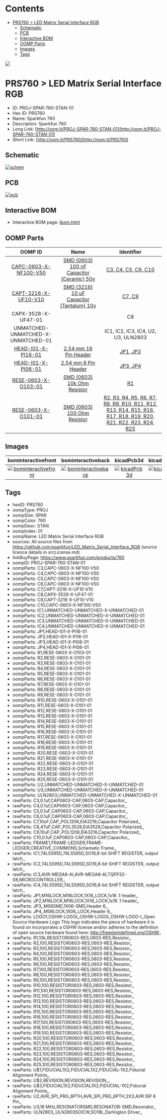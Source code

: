 



Contents
========

* [PRS760 > LED Matrix Serial Interface RGB](#prs760--led-matrix-serial-interface-rgb)
	* [Schematic](#schematic)
	* [PCB](#pcb)
	* [Interactive BOM](#interactive-bom)
	* [OOMP Parts](#oomp-parts)
	* [Images](#images)
	* [Tags](#tags)
  
![][im]
# PRS760 > LED Matrix Serial Interface RGB

- ID: PROJ-SPAR-760-STAN-01
- Hex ID: PRS760
- Name: Sparkfun 760
- Description: Sparkfun 760
- Long Link: [http://oom.lt/PROJ-SPAR-760-STAN-01](http://oom.lt/PROJ-SPAR-760-STAN-01)
- Short Link: [http://oom.lt/PRS760](http://oom.lt/PRS760)

## Schematic
  
[![schem](eagleSchemImage.png)](eagleSchemImage.png)
## PCB
  
[![pcb](eagleImage.png)](eagleImage.png)
## Interactive BOM

- Interactive BOM page: [ibom.html](https://htmlpreview.github.io/?https://github.com/oomlout/oomlout_OOMP_projects/blob/main/PROJ-SPAR-760-STAN-01/kicad/bom/ibom.html)

## OOMP Parts
  

|OOMP ID|Name|Identifier|
| :---: | :---: | :---: |
|[CAPC-0603-X-NF100-V50](https://github.com/oomlout/oomlout_OOMP_parts/tree/main/CAPC-0603-X-NF100-V50/)|[SMD (0603) 100 nF Capacitor (Ceramic) 50v](https://github.com/oomlout/oomlout_OOMP_parts/tree/main/CAPC-0603-X-NF100-V50/)|[C3, C4, C5, C6, C10](https://github.com/oomlout/oomlout_OOMP_parts/tree/main/CAPC-0603-X-NF100-V50/)|
|[CAPT-3216-X-UF10-V10](https://github.com/oomlout/oomlout_OOMP_parts/tree/main/CAPT-3216-X-UF10-V10/)|[SMD (3216) 10 uF Capacitor (Tantalum) 10v](https://github.com/oomlout/oomlout_OOMP_parts/tree/main/CAPT-3216-X-UF10-V10/)|[C7, C9](https://github.com/oomlout/oomlout_OOMP_parts/tree/main/CAPT-3216-X-UF10-V10/)|
|CAPX-3528-X-UF47-01||C8|
|UNMATCHED-UNMATCHED-X-UNMATCHED-01||IC1, IC2, IC3, IC4, U2, U3, ULN2803|
|[HEAD-I01-X-PI16-01](https://github.com/oomlout/oomlout_OOMP_parts/tree/main/HEAD-I01-X-PI16-01/)|[2.54 mm 16 Pin Header](https://github.com/oomlout/oomlout_OOMP_parts/tree/main/HEAD-I01-X-PI16-01/)|[JP1, JP2](https://github.com/oomlout/oomlout_OOMP_parts/tree/main/HEAD-I01-X-PI16-01/)|
|[HEAD-I01-X-PI06-01](https://github.com/oomlout/oomlout_OOMP_parts/tree/main/HEAD-I01-X-PI06-01/)|[2.54 mm 6 Pin Header](https://github.com/oomlout/oomlout_OOMP_parts/tree/main/HEAD-I01-X-PI06-01/)|[JP3, JP4](https://github.com/oomlout/oomlout_OOMP_parts/tree/main/HEAD-I01-X-PI06-01/)|
|[RESE-0603-X-O103-01](https://github.com/oomlout/oomlout_OOMP_parts/tree/main/RESE-0603-X-O103-01/)|[SMD (0603) 10k Ohm Resistor](https://github.com/oomlout/oomlout_OOMP_parts/tree/main/RESE-0603-X-O103-01/)|[R1](https://github.com/oomlout/oomlout_OOMP_parts/tree/main/RESE-0603-X-O103-01/)|
|[RESE-0603-X-O101-01](https://github.com/oomlout/oomlout_OOMP_parts/tree/main/RESE-0603-X-O101-01/)|[SMD (0603) 100 Ohm Resistor](https://github.com/oomlout/oomlout_OOMP_parts/tree/main/RESE-0603-X-O101-01/)|[R2, R3, R4, R5, R6, R7, R8, R9, R10, R11, R12, R13, R14, R15, R16, R17, R18, R19, R20, R21, R22, R23, R24, R25](https://github.com/oomlout/oomlout_OOMP_parts/tree/main/RESE-0603-X-O101-01/)|

## Images
  
  

|bominteractivefront|bominteractiveback|kicadPcb3d|kicadPcb3dFront|kicadPcb3dBack|kicadSchem|eagleImage|eagleSchemImage|pcbdraw|pcbdrawback|
| :---: | :---: | :---: | :---: | :---: | :---: | :---: | :---: | :---: | :---: |
|[![bominteractivefront](bomFront_140.png)](bomFront.png)|[![bominteractiveback](bomBack_140.png)](bomBack.png)|[![kicadPcb3d](kicadPcb3d_140.png)](kicadPcb3d.png)|[![kicadPcb3dFront](kicadPcb3dFront_140.png)](kicadPcb3dFront.png)|[![kicadPcb3dBack](kicadPcb3dBack_140.png)](kicadPcb3dBack.png)|[![kicadSchem](kicadSchem_140.png)](kicadSchem.png)|[![eagleImage](eagleImage_140.png)](eagleImage.png)|[![eagleSchemImage](eagleSchemImage_140.png)](eagleSchemImage.png)|[![pcbdraw](pcbdraw_140.png)](pcbdraw.png)|[![pcbdrawback](pcbdrawBack_140.png)](pcbdrawBack.png)|

## Tags

- hexID: PRS760
- oompType: PROJ
- oompSize: SPAR
- oompColor: 760
- oompDesc: STAN
- oompIndex: 01
- oompName: LED Matrix Serial Interface RGB
- sources: All source files from https://github.com/sparkfun/LED_Matrix_Serial_Interface_RGB (source licence details in srcLicense.md)
- linkBuyPage: https://www.sparkfun.com/products/760
- oompID: PROJ-SPAR-760-STAN-01
- oompParts: C3,CAPC-0603-X-NF100-V50
- oompParts: C4,CAPC-0603-X-NF100-V50
- oompParts: C5,CAPC-0603-X-NF100-V50
- oompParts: C6,CAPC-0603-X-NF100-V50
- oompParts: C7,CAPT-3216-X-UF10-V10
- oompParts: C8,CAPX-3528-X-UF47-01
- oompParts: C9,CAPT-3216-X-UF10-V10
- oompParts: C10,CAPC-0603-X-NF100-V50
- oompParts: IC1,UNMATCHED-UNMATCHED-X-UNMATCHED-01
- oompParts: IC2,UNMATCHED-UNMATCHED-X-UNMATCHED-01
- oompParts: IC3,UNMATCHED-UNMATCHED-X-UNMATCHED-01
- oompParts: IC4,UNMATCHED-UNMATCHED-X-UNMATCHED-01
- oompParts: JP1,HEAD-I01-X-PI16-01
- oompParts: JP2,HEAD-I01-X-PI16-01
- oompParts: JP3,HEAD-I01-X-PI06-01
- oompParts: JP4,HEAD-I01-X-PI06-01
- oompParts: R1,RESE-0603-X-O103-01
- oompParts: R2,RESE-0603-X-O101-01
- oompParts: R3,RESE-0603-X-O101-01
- oompParts: R4,RESE-0603-X-O101-01
- oompParts: R5,RESE-0603-X-O101-01
- oompParts: R6,RESE-0603-X-O101-01
- oompParts: R7,RESE-0603-X-O101-01
- oompParts: R8,RESE-0603-X-O101-01
- oompParts: R9,RESE-0603-X-O101-01
- oompParts: R10,RESE-0603-X-O101-01
- oompParts: R11,RESE-0603-X-O101-01
- oompParts: R12,RESE-0603-X-O101-01
- oompParts: R13,RESE-0603-X-O101-01
- oompParts: R14,RESE-0603-X-O101-01
- oompParts: R15,RESE-0603-X-O101-01
- oompParts: R16,RESE-0603-X-O101-01
- oompParts: R17,RESE-0603-X-O101-01
- oompParts: R18,RESE-0603-X-O101-01
- oompParts: R19,RESE-0603-X-O101-01
- oompParts: R20,RESE-0603-X-O101-01
- oompParts: R21,RESE-0603-X-O101-01
- oompParts: R22,RESE-0603-X-O101-01
- oompParts: R23,RESE-0603-X-O101-01
- oompParts: R24,RESE-0603-X-O101-01
- oompParts: R25,RESE-0603-X-O101-01
- oompParts: U2,UNMATCHED-UNMATCHED-X-UNMATCHED-01
- oompParts: U3,UNMATCHED-UNMATCHED-X-UNMATCHED-01
- oompParts: ULN2803,UNMATCHED-UNMATCHED-X-UNMATCHED-01
- rawParts: C3,0.1uf,CAP0603-CAP,0603-CAP,Capacitor,,
- rawParts: C4,0.1uf,CAP0603-CAP,0603-CAP,Capacitor,,
- rawParts: C5,0.1uF,CAP0603-CAP,0603-CAP,Capacitor,,
- rawParts: C6,0.1uF,CAP0603-CAP,0603-CAP,Capacitor,,
- rawParts: C7,10uF,CAP_POL1206,EIA3216,Capacitor Polarized,,
- rawParts: C8,47uF,CAP_POL3528,EIA3528,Capacitor Polarized,,
- rawParts: C9,10uF,CAP_POL1206,EIA3216,Capacitor Polarized,,
- rawParts: C10,0.1uF,CAP0603-CAP,0603-CAP,Capacitor,,
- rawParts: FRAME1,FRAME-LEDGER,FRAME-LEDGER,CREATIVE_COMMONS,Schematic Frame,,
- rawParts: IC1,74LS595D,74LS595D,SO16,8-bit SHIFT REGISTER, output latch,,
- rawParts: IC2,74LS595D,74LS595D,SO16,8-bit SHIFT REGISTER, output latch,,
- rawParts: IC3,AVR-MEGA8-AI,AVR-MEGA8-AI,TQFP32-08,MICROCONTROLLER,,
- rawParts: IC4,74LS595D,74LS595D,SO16,8-bit SHIFT REGISTER, output latch,,
- rawParts: JP1,M16LOCK,M16LOCK,1X16_LOCK,1x16 .1 header,,
- rawParts: JP2,M16LOCK,M16LOCK,1X16_LOCK,1x16 .1 header,,
- rawParts: JP3,,M06SMD,1X06-SMD,Header 6,,
- rawParts: JP4,,M06LOCK,1X06_LOCK,Header 6,,
- rawParts: LOGO1,OSHW-LOGOL,OSHW-LOGOL,OSHW-LOGO-L,Open Source Hardware Logo This logo indicates the piece of hardware it is found on incorporates a OSHW license and/or adheres to the definition of open source hardware found here: http://freedomdefined.org/OSHW,,
- rawParts: R1,10k,RESISTOR0603-RES,0603-RES,Resistor,,
- rawParts: R2,100,RESISTOR0603-RES,0603-RES,Resistor,,
- rawParts: R3,100,RESISTOR0603-RES,0603-RES,Resistor,,
- rawParts: R4,100,RESISTOR0603-RES,0603-RES,Resistor,,
- rawParts: R5,100,RESISTOR0603-RES,0603-RES,Resistor,,
- rawParts: R6,100,RESISTOR0603-RES,0603-RES,Resistor,,
- rawParts: R7,100,RESISTOR0603-RES,0603-RES,Resistor,,
- rawParts: R8,100,RESISTOR0603-RES,0603-RES,Resistor,,
- rawParts: R9,100,RESISTOR0603-RES,0603-RES,Resistor,,
- rawParts: R10,100,RESISTOR0603-RES,0603-RES,Resistor,,
- rawParts: R11,100,RESISTOR0603-RES,0603-RES,Resistor,,
- rawParts: R12,100,RESISTOR0603-RES,0603-RES,Resistor,,
- rawParts: R13,100,RESISTOR0603-RES,0603-RES,Resistor,,
- rawParts: R14,100,RESISTOR0603-RES,0603-RES,Resistor,,
- rawParts: R15,100,RESISTOR0603-RES,0603-RES,Resistor,,
- rawParts: R16,100,RESISTOR0603-RES,0603-RES,Resistor,,
- rawParts: R17,100,RESISTOR0603-RES,0603-RES,Resistor,,
- rawParts: R18,100,RESISTOR0603-RES,0603-RES,Resistor,,
- rawParts: R19,100,RESISTOR0603-RES,0603-RES,Resistor,,
- rawParts: R20,100,RESISTOR0603-RES,0603-RES,Resistor,,
- rawParts: R21,100,RESISTOR0603-RES,0603-RES,Resistor,,
- rawParts: R22,100,RESISTOR0603-RES,0603-RES,Resistor,,
- rawParts: R23,100,RESISTOR0603-RES,0603-RES,Resistor,,
- rawParts: R24,100,RESISTOR0603-RES,0603-RES,Resistor,,
- rawParts: R25,100,RESISTOR0603-RES,0603-RES,Resistor,,
- rawParts: U$1,FIDUCIAL1X2,FIDUCIAL1X2,FIDUCIAL-1X2,Fiducial Alignment Points,,
- rawParts: U$2,REVISION,REVISION,REVISION,,,
- rawParts: U$3,FIDUCIAL1X2,FIDUCIAL1X2,FIDUCIAL-1X2,Fiducial Alignment Points,,
- rawParts: U2,AVR_SPI_PRG_6PTH,AVR_SPI_PRG_6PTH,2X3,AVR ISP 6 Pin,,
- rawParts: U3,16 MHz,RESONATORSMD,RESONATOR-SMD,Resonator,,
- rawParts: ULN2803,,ULN2803SOICW,SO18L,Darlington Driver,,



[im]: kicadPcb3d_450.png
